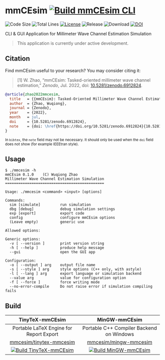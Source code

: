 # mmCEsim [![Build mmCEsim CLI](https://github.com/mmcesim/mmcesim/actions/workflows/build.yml/badge.svg)](https://github.com/mmcesim/mmcesim/actions/workflows/build.yml)
![Code Size](https://img.shields.io/github/languages/code-size/mmcesim/mmcesim)
![Total Lines](https://img.shields.io/tokei/lines/github/mmcesim/mmcesim)
[![License](https://img.shields.io/github/license/mmcesim/mmcesim)](LICENSE)
![Release](https://img.shields.io/github/v/release/mmcesim/mmcesim?include_prereleases)
![Download](https://img.shields.io/github/downloads/mmcesim/mmcesim/total)
[![DOI](https://zenodo.org/badge/DOI/10.5281/zenodo.6912824.svg)](https://doi.org/10.5281/zenodo.6912824)
<!-- ![Twitter](https://img.shields.io/twitter/follow/mmcesim?style=social) -->

CLI & GUI Application for Millimeter Wave Channel Estimation Simulation

> This application is currently under active development.

## Citation
Find mmCEsim useful to your research?
You may consider citing it:

> [1] W. Zhao, “mmCEsim: Tasked-oriented millimeter wave channel estimation,” *Zenodo*, Jul. 2022, doi: [10.5281/zenodo.6912824](https://doi.org/10.5281/zenodo.6912824).
```bib
@article{zhao2022mmcesim,
  title   = {{mmCEsim}: Tasked-Oriented Millimeter Wave Channel Estimation Simulation},
  author  = {Zhao, Wuqiong},
  journal = {Zenodo},
  year    = {2022},
  month   = jul,
  doi     = {10.5281/zenodo.6912824},
  note    = {doi: \href{https://doi.org/10.5281/zenodo.6912824}{10.5281/zenodo.6912824}}
}
```
<sup>In `bibtex`, the `note` field may not be necessary. It should only be used when the `doi` field does not show (for example IEEEtran style).</sup>

## Usage
```
$ ./mmcesim -h
mmCEsim 0.1.0    (C) Wuqiong Zhao
Millimeter Wave Channel Estimation Simulation
=============================================

Usage: ./mmcesim <command> <input> [options]

Commands:
  sim [simulate]         run simulation
  dbg [debug]            debug simulation settings
  exp [export]           export code
  config                 configure mmCEsim options
  (Leave empty)          generic use

Allowed options:

Generic options:
  -v [ --version ]       print version string
  -h [ --help ]          produce help message
  --gui                  open the GUI app

Configuration:
  -o [ --output ] arg    output file name
  -s [ --style ] arg     style options (C++ only, with astyle)
  -l [ --lang ] arg      export language or simulation backend
  --value arg            value for configuration option
  -f [ --force ]         force writing mode
  --no-error-compile     Do not raise error if simulation compiling fails
```

## Build
| TinyTeX-mmCEsim | MinGW-mmCEsim |
| :-: | :-: |
| Portable LaTeX Engine for Report Export | Portable C++ Compiler Backend on Windows |
| [mmcesim/tinytex-mmcesim](https://github.com/mmcesim/tinytex-mmcesim) | [mmcesim/mingw-mmcesim](https://github.com/mmcesim/mingw-mmcesim) |
| [![Build TinyTeX-mmCEsim](https://github.com/mmcesim/tinytex-mmcesim/actions/workflows/build.yml/badge.svg)](https://github.com/mmcesim/tinytex-mmcesim/actions/workflows/build.yml) | [![Build MinGW-mmCEsim](https://github.com/mmcesim/mingw-mmcesim/actions/workflows/build.yml/badge.svg)](https://github.com/mmcesim/mingw-mmcesim/actions/workflows/build.yml) |

